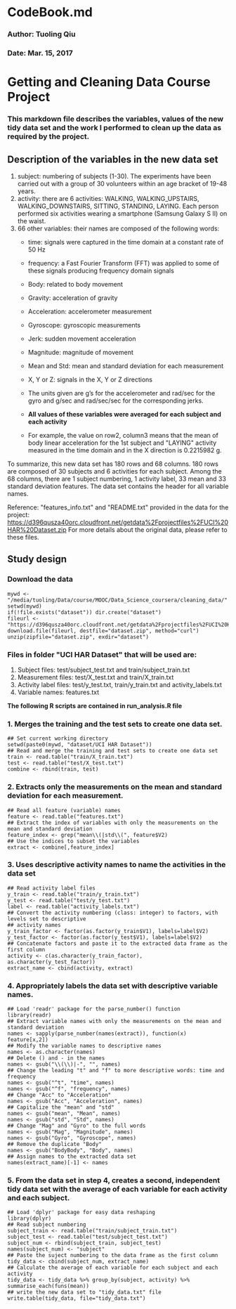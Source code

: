 # CodeBook.md
### Author: Tuoling Qiu
### Date: Mar. 15, 2017

# Getting and Cleaning Data Course Project
### This markdown file describes the variables, values of the new tidy data set and the work I performed to clean up the data as required by the project.

## Description of the variables in the new data set
1. subject: numbering of subjects (1-30). The experiments have been carried out with a group of 30 volunteers within an age bracket of 19-48 years.
2. activity: there are 6 activities: WALKING, WALKING_UPSTAIRS, WALKING_DOWNSTAIRS, SITTING, STANDING, LAYING. Each person performed six activities wearing a smartphone (Samsung Galaxy S II) on the waist.
3. 66 other variables: their names are composed of the following words:
    + time: signals were captured in the time domain at a constant rate of 50 Hz
    + frequency: a Fast Fourier Transform (FFT) was applied to some of these signals producing      frequency domain signals
    + Body: related to body movement
    + Gravity: acceleration of gravity
    + Acceleration: accelerometer measurement
    + Gyroscope: gyroscopic measurements
    + Jerk: sudden movement acceleration
    + Magnitude: magnitude of movement
    + Mean and Std: mean and standard deviation for each measurement
    + X, Y or Z: signals in the X, Y or Z directions
    
    + The units given are g’s for the accelerometer and rad/sec for the gyro and g/sec and rad/sec/sec for the corresponding jerks.
    + **All values of these variables were averaged for each subject and each activity**
    + For example, the value on row2, column3 means that the mean of body linear acceleration for the 1st subject and "LAYING" activity measured in the time domain and in the X direction is 0.2215982 g.
    
To summarize, this new data set has 180 rows and 68 columns. 180 rows are composed of 30 subjects and 6 activities for each subject. Among the 68 columns, there are 1 subject numbering, 1 activity label, 33 mean and 33 standard deviation features. The data set contains the header for all variable names.
    
Reference: "features_info.txt" and "README.txt" provided in the data for the project:
https://d396qusza40orc.cloudfront.net/getdata%2Fprojectfiles%2FUCI%20HAR%20Dataset.zip
For more details about the original data, please refer to these files.

## Study design
### Download the data
```
mywd <- "/media/tuoling/Data/course/MOOC/Data_Science_coursera/cleaning_data/"
setwd(mywd)
if(!file.exists("dataset")) dir.create("dataset")
fileurl <- "https://d396qusza40orc.cloudfront.net/getdata%2Fprojectfiles%2FUCI%20HAR%20Dataset.zip"
download.file(fileurl, destfile="dataset.zip", method="curl")
unzip(zipfile="dataset.zip", exdir="dataset")
```

### Files in folder "UCI HAR Dataset" that will be used are:
1. Subject files: test/subject_test.txt and train/subject_train.txt
2. Measurement files: test/X_test.txt and train/X_train.txt
3. Activity label files: test/y_test.txt, train/y_train.txt and activity_labels.txt
4. Variable names: features.txt

**The following R scripts are contained in run_analysis.R file**  

### 1. Merges the training and the test sets to create one data set.
```
## Set current working directory
setwd(paste0(mywd, "dataset/UCI HAR Dataset"))
## Read and merge the training and test sets to create one data set
train <- read.table("train/X_train.txt")
test <- read.table("test/X_test.txt")
combine <- rbind(train, test)
```

### 2. Extracts only the measurements on the mean and standard deviation for each measurement. 
```
## Read all feature (variable) names
feature <- read.table("features.txt")
## Extract the index of variables with only the measurements on the mean and standard deviation
feature_index <- grep("mean\\(|std\\(", feature$V2)
## Use the indices to subset the variables
extract <- combine[,feature_index]
```

### 3. Uses descriptive activity names to name the activities in the data set
```
## Read activity label files
y_train <- read.table("train/y_train.txt")
y_test <- read.table("test/y_test.txt")
label <- read.table("activity_labels.txt")
## Convert the activity numbering (class: integer) to factors, with levels set to descriptive 
## activity names
y_train_factor <- factor(as.factor(y_train$V1), labels=label$V2)
y_test_factor <- factor(as.factor(y_test$V1), labels=label$V2)
## Concatenate factors and paste it to the extracted data frame as the first column
activity <- c(as.character(y_train_factor), as.character(y_test_factor))
extract_name <- cbind(activity, extract)
```

### 4. Appropriately labels the data set with descriptive variable names. 
```
## Load 'readr' package for the parse_number() function
library(readr)
## Extract variable names with only the measurements on the mean and standard deviation
names <- sapply(parse_number(names(extract)), function(x) feature[x,2])
## Modify the variable names to descriptive names
names <- as.character(names)
## Delete () and - in the names
names <- gsub("\\(\\)|-", "", names)
## Change the leading "t" and "f" to more descriptive words: time and frequency
names <- gsub("^t", "time", names)
names <- gsub("^f", "frequency", names)
## Change "Acc" to "Acceleration"
names <- gsub("Acc", "Acceleration", names)
## Capitalize the "mean" and "std"
names <- gsub("mean", "Mean", names)
names <- gsub("std", "Std", names)
## Change "Mag" and "Gyro" to the full words
names <- gsub("Mag", "Magnitude", names)
names <- gsub("Gyro", "Gyroscope", names)
## Remove the duplicate "Body"
names <- gsub("BodyBody", "Body", names)
## Assign names to the extracted data set
names(extract_name)[-1] <- names
```

### 5. From the data set in step 4, creates a second, independent tidy data set with the average of each variable for each activity and each subject.
```
## Load 'dplyr' package for easy data reshaping
library(dplyr)
## Read subject numbering
subject_train <- read.table("train/subject_train.txt")
subject_test <- read.table("test/subject_test.txt")
subject_num <- rbind(subject_train, subject_test)
names(subject_num) <- "subject"
## Paste the suject numbering to the data frame as the first column
tidy_data <- cbind(subject_num, extract_name)
## Calculate the average of each variable for each subject and each activity
tidy_data <- tidy_data %>% group_by(subject, activity) %>% summarise_each(funs(mean))
## write the new data set to "tidy_data.txt" file
write.table(tidy_data, file="tidy_data.txt")
```
